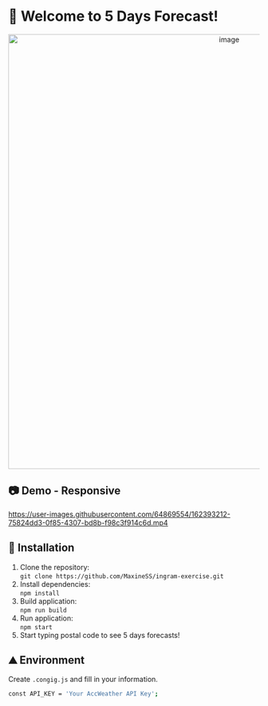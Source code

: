 # 👋 Welcome to 5 Days Forecast!
<div align="center">
  <img width="870" alt="image" src="https://user-images.githubusercontent.com/64869554/162390918-57e34005-a830-4cca-b44d-192583e9e775.png">
</div>

## 📷 Demo - Responsive

https://user-images.githubusercontent.com/64869554/162393212-75824dd3-0f85-4307-bd8b-f98c3f914c6d.mp4

## 💾 Installation
1. Clone the repository: <br />
   `git clone https://github.com/MaxineSS/ingram-exercise.git`
2. Install dependencies: <br />
   `npm install`
3. Build application: <br />
   `npm run build`
4. Run application: <br />
   `npm start`
5. Start typing postal code to see 5 days forecasts!
   
## ⛰️ Environment
Create `.congig.js` and fill in your information.
```bash
const API_KEY = 'Your AccWeather API Key';
```
